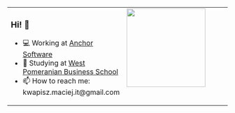 <table>
  <tr>
    <td valign="top" width="50%">
     <h3>Hi! 👋</h3>
     <ul>
      <li>
       💻 Working at <a href="https://anchorgroup.software/">Anchor Software</a>
      </li>
      <li>
       📖 Studying at <a href="https://www.zpsb.pl/">West Pomeranian Business School</a>
      </li>
      <li>
       📫 How to reach me: kwapisz.maciej.it@gmail.com
      </li>
     </ul>
    </td>
    <td valign="top" width="50%"><img align="center" height="180px" src="https://github-readme-stats.vercel.app/api/top-langs?username=ciameksw&layout=compact&langs_count=8&card_width=320&theme=transparent&hide_border=true" /></td>
  </tr>
</table>
